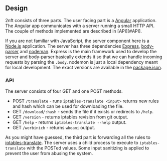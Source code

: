 ## Design

2nft consists of three parts. The user facing part is a [Angular][a]
application. The Angular app communicates with a server running a small HTTP
API. The couple of methods implemented are described in [API][#API].

If you are not familiar with JavaScript, the server component here is a
[Node.js][n] application. The server has three dependencies [Express][e],
[body-parser][b] and [nodeman][no]. Express is the main framework used to
develop the server and body-parser basically extends it so that we can handle
incoming requests by parsing the `.body`. nodemon is just a local dependency
meant for local development.  The exact versions are available in the
[package.json](./package.json).

### API

The server consists of four GET and one POST methods.

- POST `/translate` - runs `iptables-translate <input>` returns new rules and
  hash which can be used for downloading the file.
- GET  `/download/:hash` - sends the file if it exists or redirects to `/help`.
- GET  `/version` - returns iptables revision from git output.
- GET  `/help` - returns `iptables-translate --help` output.
- GET  `/werbinich` - returns `whoami` output.

As you might have guessed, the third part is forwarding all the rules to
[iptables-translate][i].  The server uses a child process to execute to
`iptables-translate` with the POSTed values. Some input sanitizing is applied to
prevent the user from abusing the system.

[a]: https://angularjs.org/
[e]: https://expressjs.com/ 
[i]: http://git.netfilter.org/iptables/tree/ 
[n]: https://nodejs.org/en/
[b]: https://github.com/expressjs/body-parser
[no]: https://github.com/remy/nodemon
